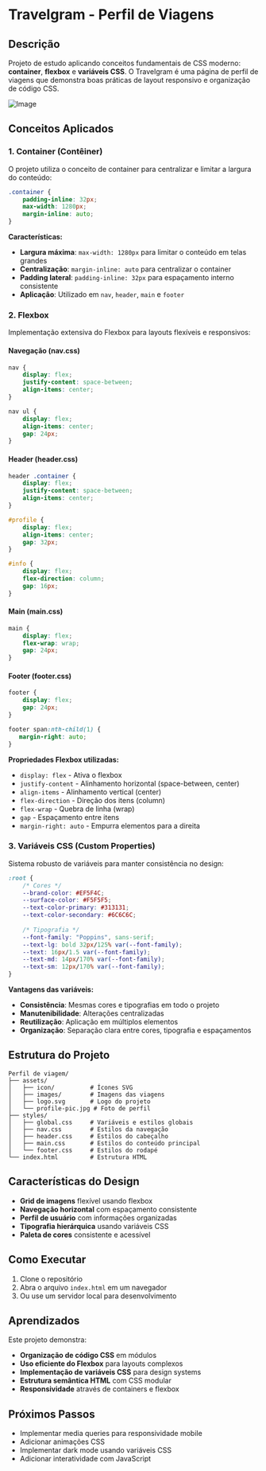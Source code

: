 # Travelgram - Perfil de Viagens

## Descrição
Projeto de estudo aplicando conceitos fundamentais de CSS moderno: **container**, **flexbox** e **variáveis CSS**. O Travelgram é uma página de perfil de viagens que demonstra boas práticas de layout responsivo e organização de código CSS.

![Image](https://github.com/user-attachments/assets/e1f6cbb3-152b-4ac0-9b0e-056549f2c7c3)

## Conceitos Aplicados

### 1. **Container (Contêiner)**
O projeto utiliza o conceito de container para centralizar e limitar a largura do conteúdo:

```css
.container {
    padding-inline: 32px;
    max-width: 1280px;
    margin-inline: auto;
}
```

**Características:**
- **Largura máxima**: `max-width: 1280px` para limitar o conteúdo em telas grandes
- **Centralização**: `margin-inline: auto` para centralizar o container
- **Padding lateral**: `padding-inline: 32px` para espaçamento interno consistente
- **Aplicação**: Utilizado em `nav`, `header`, `main` e `footer`

### 2. **Flexbox**
Implementação extensiva do Flexbox para layouts flexíveis e responsivos:

#### **Navegação (nav.css)**
```css
nav {
    display: flex;
    justify-content: space-between;
    align-items: center;
}

nav ul {
    display: flex;
    align-items: center;
    gap: 24px;
}
```

#### **Header (header.css)**
```css
header .container {
    display: flex;
    justify-content: space-between;
    align-items: center;
}

#profile {
    display: flex;
    align-items: center;
    gap: 32px;
}

#info {
    display: flex;
    flex-direction: column;
    gap: 16px;
}
```

#### **Main (main.css)**
```css
main {
    display: flex;
    flex-wrap: wrap;
    gap: 24px;
}
```

#### **Footer (footer.css)**
```css
footer {
    display: flex;
    gap: 24px;
}

footer span:nth-child(1) {
   margin-right: auto;
}
```

**Propriedades Flexbox utilizadas:**
- `display: flex` - Ativa o flexbox
- `justify-content` - Alinhamento horizontal (space-between, center)
- `align-items` - Alinhamento vertical (center)
- `flex-direction` - Direção dos itens (column)
- `flex-wrap` - Quebra de linha (wrap)
- `gap` - Espaçamento entre itens
- `margin-right: auto` - Empurra elementos para a direita

### 3. **Variáveis CSS (Custom Properties)**
Sistema robusto de variáveis para manter consistência no design:

```css
:root {
    /* Cores */
    --brand-color: #EF5F4C;
    --surface-color: #F5F5F5;
    --text-color-primary: #313131;
    --text-color-secondary: #6C6C6C;
    
    /* Tipografia */
    --font-family: "Poppins", sans-serif;
    --text-lg: bold 32px/125% var(--font-family);
    --text: 16px/1.5 var(--font-family);
    --text-md: 14px/170% var(--font-family);
    --text-sm: 12px/170% var(--font-family);
}
```

**Vantagens das variáveis:**
- **Consistência**: Mesmas cores e tipografias em todo o projeto
- **Manutenibilidade**: Alterações centralizadas
- **Reutilização**: Aplicação em múltiplos elementos
- **Organização**: Separação clara entre cores, tipografia e espaçamentos

## Estrutura do Projeto

```
Perfil de viagem/
├── assets/
│   ├── icon/          # Ícones SVG
│   ├── images/        # Imagens das viagens
│   ├── logo.svg       # Logo do projeto
│   └── profile-pic.jpg # Foto de perfil
├── styles/
│   ├── global.css     # Variáveis e estilos globais
│   ├── nav.css        # Estilos da navegação
│   ├── header.css     # Estilos do cabeçalho
│   ├── main.css       # Estilos do conteúdo principal
│   └── footer.css     # Estilos do rodapé
└── index.html         # Estrutura HTML
```

## Características do Design

- **Grid de imagens** flexível usando flexbox
- **Navegação horizontal** com espaçamento consistente
- **Perfil de usuário** com informações organizadas
- **Tipografia hierárquica** usando variáveis CSS
- **Paleta de cores** consistente e acessível

## Como Executar

1. Clone o repositório
2. Abra o arquivo `index.html` em um navegador
3. Ou use um servidor local para desenvolvimento

## Aprendizados

Este projeto demonstra:
- **Organização de código CSS** em módulos
- **Uso eficiente do Flexbox** para layouts complexos
- **Implementação de variáveis CSS** para design systems
- **Estrutura semântica HTML** com CSS modular
- **Responsividade** através de containers e flexbox

## Próximos Passos

- Implementar media queries para responsividade mobile
- Adicionar animações CSS
- Implementar dark mode usando variáveis CSS
- Adicionar interatividade com JavaScript

